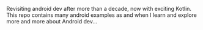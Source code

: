 Revisiting android dev after more than a decade, now with exciting Kotlin. 
This repo contains many android examples as and when I learn and explore more  and more about Android dev...
